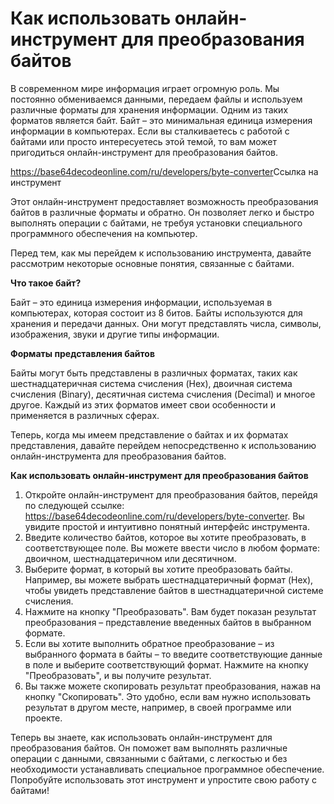 Как использовать онлайн-инструмент для преобразования байтов
============================================================

В современном мире информация играет огромную роль. Мы постоянно обмениваемся данными, передаем файлы и используем различные форматы для хранения информации. Одним из таких форматов является байт. Байт – это минимальная единица измерения информации в компьютерах. Если вы сталкиваетесь с работой с байтами или просто интересуетесь этой темой, то вам может пригодиться онлайн-инструмент для преобразования байтов.

<https://base64decodeonline.com/ru/developers/byte-converter>Ссылка на инструмент

Этот онлайн-инструмент предоставляет возможность преобразования байтов в различные форматы и обратно. Он позволяет легко и быстро выполнять операции с байтами, не требуя установки специального программного обеспечения на компьютер.

Перед тем, как мы перейдем к использованию инструмента, давайте рассмотрим некоторые основные понятия, связанные с байтами.

**Что такое байт?**

Байт – это единица измерения информации, используемая в компьютерах, которая состоит из 8 битов. Байты используются для хранения и передачи данных. Они могут представлять числа, символы, изображения, звуки и другие типы информации.

**Форматы представления байтов**

Байты могут быть представлены в различных форматах, таких как шестнадцатеричная система счисления (Hex), двоичная система счисления (Binary), десятичная система счисления (Decimal) и многое другое. Каждый из этих форматов имеет свои особенности и применяется в различных сферах.

Теперь, когда мы имеем представление о байтах и их форматах представления, давайте перейдем непосредственно к использованию онлайн-инструмента для преобразования байтов.

**Как использовать онлайн-инструмент для преобразования байтов**

1. Откройте онлайн-инструмент для преобразования байтов, перейдя по следующей ссылке: <https://base64decodeonline.com/ru/developers/byte-converter>. Вы увидите простой и интуитивно понятный интерфейс инструмента.
2. Введите количество байтов, которое вы хотите преобразовать, в соответствующее поле. Вы можете ввести число в любом формате: двоичном, шестнадцатеричном или десятичном.
3. Выберите формат, в который вы хотите преобразовать байты. Например, вы можете выбрать шестнадцатеричный формат (Hex), чтобы увидеть представление байтов в шестнадцатеричной системе счисления.
4. Нажмите на кнопку "Преобразовать". Вам будет показан результат преобразования – представление введенных байтов в выбранном формате.
5. Если вы хотите выполнить обратное преобразование – из выбранного формата в байты – то введите соответствующие данные в поле и выберите соответствующий формат. Нажмите на кнопку "Преобразовать", и вы получите результат.
6. Вы также можете скопировать результат преобразования, нажав на кнопку "Скопировать". Это удобно, если вам нужно использовать результат в другом месте, например, в своей программе или проекте.

Теперь вы знаете, как использовать онлайн-инструмент для преобразования байтов. Он поможет вам выполнять различные операции с данными, связанными с байтами, с легкостью и без необходимости устанавливать специальное программное обеспечение. Попробуйте использовать этот инструмент и упростите свою работу с байтами!